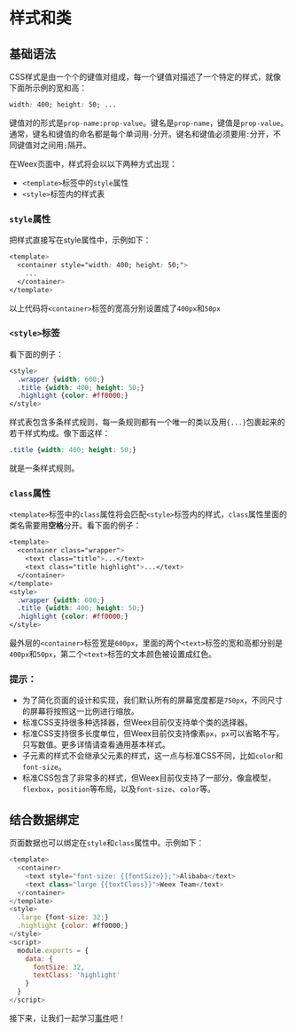 # 样式和类

## 基础语法

CSS样式是由一个个的键值对组成，每一个键值对描述了一个特定的样式，就像下面所示例的宽和高：

```css
width: 400; height: 50; ...
```

键值对的形式是`prop-name:prop-value`。键名是`prop-name`，键值是`prop-value`。通常，键名和键值的命名都是每个单词用`-`分开。键名和键值必须要用`:`分开，不同键值对之间用`;`隔开。

在Weex页面中，样式将会以以下两种方式出现：

* `<template>`标签中的`style`属性
* `<style>`标签内的样式表

### `style`属性

把样式直接写在style属性中，示例如下：

```css
<template>
  <container style="width: 400; height: 50;">
    ...
  </container>
</template>
```

以上代码将`<container>`标签的宽高分别设置成了`400px`和`50px`

### `<style>`标签

看下面的例子：

```css
<style>
  .wrapper {width: 600;}
  .title {width: 400; height: 50;}
  .highlight {color: #ff0000;}
</style>
```

样式表包含多条样式规则，每一条规则都有一个唯一的类以及用`{...}`包裹起来的若干样式构成。像下面这样：

```css
.title {width: 400; height: 50;}
```

就是一条样式规则。

### `class`属性

`<template>`标签中的`class`属性将会匹配`<style>`标签内的样式，`class`属性里面的类名需要用**空格**分开。看下面的例子：

```css
<template>
  <container class="wrapper">
    <text class="title">...</text>
    <text class="title highlight">...</text>
  </container>
</template>
<style>
  .wrapper {width: 600;}
  .title {width: 400; height: 50;}
  .highlight {color: #ff0000;}
</style>
```

最外层的`<container>`标签宽是`600px`，里面的两个`<text>`标签的宽和高都分别是`400px`和`50px`，第二个`<text>`标签的文本颜色被设置成红色。

### 提示：

* 为了简化页面的设计和实现，我们默认所有的屏幕宽度都是`750px`，不同尺寸的屏幕将按照这一比例进行缩放。
* 标准CSS支持很多种选择器，但Weex目前仅支持单个类的选择器。
* 标准CSS支持很多长度单位，但Weex目前仅支持像素`px`，`px`可以省略不写，只写数值。更多详情请查看通用基本样式。
* 子元素的样式不会继承父元素的样式，这一点与标准CSS不同，比如`color`和`font-size`。
* 标准CSS包含了非常多的样式，但Weex目前仅支持了一部分，像盒模型，`flexbox`，`position`等布局，以及`font-size`、`color`等。

## 结合数据绑定

页面数据也可以绑定在`style`和`class`属性中。示例如下：

```js
<template>
  <container>
    <text style="font-size: {{fontSize}};">Alibaba</text>
    <text class="large {{textClass}}">Weex Team</text>
  </container>
</template>
<style>
  .large {font-size: 32;}
  .highlight {color: #ff0000;}
</style>
<script>
  module.exports = {
    data: {
      fontSize: 32,
      textClass: 'highlight'
    }
  }
</script>
```

接下来，让我们一起学习[事件](/events.md)吧！

